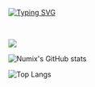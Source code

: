 
[![Typing SVG](https://readme-typing-svg.herokuapp.com?font=Fira+Code&pause=1000&color=C0C0C0&width=435&lines=Your+local+programmer;6D+69+6E+65+63+72+61+66+74;Trying+to+brick+my+Wii+U)](https://git.io/typing-svg)

<div style="display: inline_block"><br/>

  <img src="https://skillicons.dev/icons?i=github,linux,vscode,unity,cpp,c,cs" /><br>
  
</div>

![Numix's GitHub stats](https://github-readme-stats.vercel.app/api?username=numixdev&show_icons=true&theme=dark)

![Top Langs](https://github-readme-stats.vercel.app/api/top-langs/?username=NumixDev&layout=compact&theme=dark)




